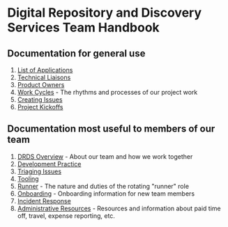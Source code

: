 # Digital Repository and Discovery Services Team Handbook

## Documentation for general use
1. [List of Applications](/applications.md)
1. [Technical Liaisons](/technical_liaisons.md)
1. [Product Owners](/product_owners.md)
1. [Work Cycles](/work_cycles.md) - The rhythms and processes of our project work
1. [Creating Issues](/creating_issues.md)
1. [Project Kickoffs](/project_kickoffs.md)

## Documentation most useful to members of our team
1. [DRDS Overview](/drds_overview.md) - About our team and how we work together
1. [Development Practice](/development_practice.md)
1. [Triaging Issues](/triaging_issues.md)
1. [Tooling](/tooling.md)
1. [Runner](/runner.md) - The nature and duties of the rotating "runner" role
1. [Onboarding](/onboarding.md) - Onboarding information for new team members
1. [Incident Response](/incident_response.md)
1. [Administrative Resources](/admin_resources.md) - Resources and information about paid time off, travel, expense reporting, etc.
